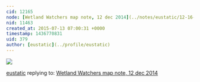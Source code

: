 ```yaml
---
cid: 12165
node: [Wetland Watchers map note, 12 dec 2014](../notes/eustatic/12-16-2014/wetland-watchers-map-note-12-dec-2014)
nid: 11463
created_at: 2015-07-13 07:00:31 +0000
timestamp: 1436770831
uid: 379
author: [eustatic](../profile/eustatic)
---
```


<img src="https://mapknitter.org/export/jpg/wetland-watchers-dec-2014.jpg">

[eustatic](../profile/eustatic) replying to: [Wetland Watchers map note, 12 dec 2014](../notes/eustatic/12-16-2014/wetland-watchers-map-note-12-dec-2014)

